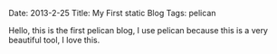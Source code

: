 Date: 2013-2-25
Title: My First static Blog
Tags: pelican

Hello, this is the first pelican blog, 
I use pelican because this is a very beautiful tool,
I love this.

